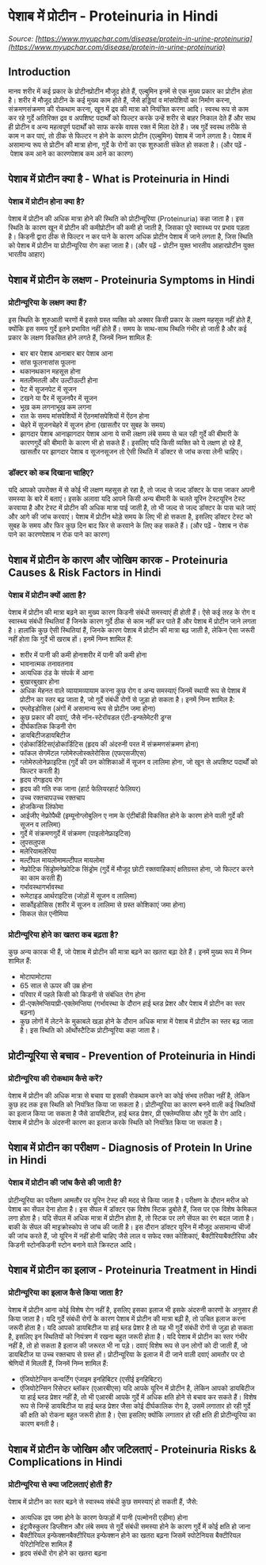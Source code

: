 # पेशाब में प्रोटीन - Proteinuria in Hindi
_Source: [https://www.myupchar.com/disease/protein-in-urine-proteinuria](https://www.myupchar.com/disease/protein-in-urine-proteinuria)_

## Introduction
मानव शरीर में कई प्रकार के प्रोटीनप्रोटीन मौजूद होते हैं, एल्बुमिन इनमें से एक मुख्य प्रकार का प्रोटीन होता है। शरीर में मौजूद प्रोटीन के कई मुख्य काम होते हैं, जैसे हड्डियां व मांसपेशियों का निर्माण करना, संक्रमणसंक्रमण की रोकथाम करना, खून में द्रव की मात्रा को नियंत्रित करना आदि।
स्वस्थ रूप से काम कर रहे गुर्दे अतिरिक्त द्रव व अपशिष्ट पदार्थों को फिल्टर करके उन्हें शरीर से बाहर निकाल देते हैं और साथ ही प्रोटीन व अन्य महत्वपूर्ण पदार्थों को साफ करके वापस रक्त में मिला देते हैं। जब गुर्दे स्वस्थ तरीके से काम न कर पाएं, तो ठीक से फिल्टर न होने के कारण प्रोटीन (एल्बुमिन) पेशाब में जाने लगता है। पेशाब में असामान्य रूप से प्रोटीन की मात्रा होना, गुर्दे के रोगों का एक शुरुआती संकेत हो सकता है।
(और पढ़ें - पेशाब कम आने का कारणपेशाब कम आने का कारण)

## पेशाब में प्रोटीन क्या है - What is Proteinuria in Hindi
### पेशाब में प्रोटीन होना क्या है?
पेशाब में प्रोटीन की अधिक मात्रा होने की स्थिति को प्रोटीन्यूरिया (Proteinuria) कहा जाता है। इस स्थिति के कारण खून में प्रोटीन की कमीप्रोटीन की कमी हो जाती है, जिसका पूरे स्वास्थ्य पर प्रभाव पड़ता है। किडनी द्वारा ठीक से फिल्टर न कर पाने के कारण अधिक प्रोटीन पेशाब में जाने लगता है, जिस स्थिति को पेशाब में प्रोटीन या प्रोटीन्यूरिया रोग कहा जाता है।
(और पढ़ें - प्रोटीन युक्त भारतीय आहारप्रोटीन युक्त भारतीय आहार)

## पेशाब में प्रोटीन के लक्षण - Proteinuria Symptoms in Hindi
### प्रोटीन्यूरिया के लक्षण क्या हैं?
इस स्थिति के शुरुआती चरणों में इससे ग्रस्त व्यक्ति को अक्सर किसी प्रकार के लक्षण महसूस नहीं होते हैं, क्योंकि इस समय गुर्दे इतने प्रभावित नहीं होते हैं। समय के साथ-साथ स्थिति गंभीर हो जाती है और कई प्रकार के लक्षण विकसित होने लगते हैं, जिनमें निम्न शामिल हैं:
- बार बार पेशाब आनाबार बार पेशाब आना
- सांस फूलनासांस फूलना
- थकानथकान महसूस होना
- मतलीमतली और उल्टीउल्टी होना
- पेट में सूजनपेट में सूजन
- टखने या पैर में सूजनपैर में सूजन
- भूख कम लगनाभूख कम लगना
- रात के समय मांसपेशियों में ऐंठनमांसपेशियों में ऐंठन होना
- चेहरे में सूजनचेहरे में सूजन होना (खासतौर पर सुबह के समय)
- झागदार पेशाब आनाझागदार पेशाब आना
ये सभी लक्षण लंबे समय से चल रही गुर्दे की बीमारी के कारणगुर्दे की बीमारी के कारण भी हो सकते हैं। इसलिए यदि किसी व्यक्ति को ये लक्षण हो रहे हैं, खासतौर पर झागदार पेशाब व सूजनसूजन तो ऐसी स्थिति में डॉक्टर से जांच करवा लेनी चाहिए।
### डॉक्टर को कब दिखाना चाहिए?
यदि आपको उपरोक्त में से कोई भी लक्षण महसूस हो रहा है, तो जल्द से जल्द डॉक्टर के पास जाकर अपनी समस्या के बारे में बताएं। इसके अलावा यदि आपने किसी अन्य बीमारी के चलते यूरिन टेस्टयूरिन टेस्ट करवाया है और टेस्ट में प्रोटीन की अधिक मात्रा पाई जाती है, तो भी जल्द से जल्द डॉक्टर के पास चले जाएं और आगे की जांच करवाएं।
पेशाब में प्रोटीन थोड़े समय के लिए भी हो सकता है, इसलिए डॉक्टर टेस्ट को सुबह के समय और फिर कुछ दिन बाद फिर से करवाने के लिए कह सकते हैं।
(और पढ़ें - पेशाब न रोक पाने का कारणपेशाब न रोक पाने का कारण)

## पेशाब में प्रोटीन के कारण और जोखिम कारक - Proteinuria Causes & Risk Factors in Hindi
### पेशाब में प्रोटीन क्यों आता है?
पेशाब में प्रोटीन की मात्रा बढ़ने का मुख्य कारण किडनी संबंधी समस्याएं ही होती हैं। ऐसे कई तरह के रोग व स्वास्थ्य संबंधी स्थितियां हैं जिनके कारण गुर्दे ठीक से काम नहीं कर पाते हैं और पेशाब में प्रोटीन जाने लगता है। हालांकि कुछ ऐसी स्थितियां हैं, जिनके कारण पेशाब में प्रोटीन की मात्रा बढ़ जाती है, लेकिन ऐसा जरूरी नहीं होता कि गुर्दे भी खराब हों। इनमें निम्न शामिल हैं:
- शरीर में पानी की कमी होनाशरीर में पानी की कमी होना
- भावनात्मक तनावतनाव
- अत्यधिक ठंड के संपर्क में आना
- बुखारबुखार होना
- अधिक मेहनत वाले व्यायामव्यायाम करना
कुछ रोग व अन्य समस्याएं जिनमें स्थायी रूप से पेशाब में प्रोटीन का स्तर बढ़ जाता है, जो गुर्दे संबंधी रोगों से जुड़ा हो सकता है। इनमें निम्न शामिल है:
- एम्लोइडोसिस (अंगों में असामान्य रूप से प्रोटीन जमा होना)
- कुछ प्रकार की दवाएं, जैसे नॉन-स्टेरॉयडल एंटी-इन्फ्लेमेटरी ड्रग्स
- दीर्घकालिक किडनी रोग
- डायबिटीजडायबिटीज
- एंडोकार्डिटिसएंडोकार्डिटिस (हृदय की अंदरुनी परत में संक्रमणसंक्रमण होना)
- फॉकल सेगमेंटल ग्लोमेरुलोस्क्लेरोसिस (एफएसजीएस)
- ग्लोमेरुलोनेफ्राइटिस (गुर्दे की उन कोशिकाओं में सूजन व लालिमा होना, जो खून से अपशिष्ट पदार्थों को फिल्टर करती है)
- हृदय रोगहृदय रोग
- हृदय की गति रुक जाना (हार्ट फेलियरहार्ट फेलियर)
- उच्च रक्तचापउच्च रक्तचाप
- होजकिन्स लिंफोमा
- आईजीए नेफ्रोपैथी (इम्यूनोग्लोबुलिन ए नाम के एंटीबॉडी विकसित होने के कारण होने वाली गुर्दे की सूजन व लालिमा)
- गुर्दे में संक्रमणगुर्दे में संक्रमण (पाइलोनेफ्राइटिस)
- लुपसलुपस
- मलेरियामलेरिया
- मल्टीपल मायलोमामल्टीपल मायलोमा
- नेफ्रोटिक सिंड्रोमनेफ्रोटिक सिंड्रोम (गुर्दे में मौजूद छोटी रक्तवाहिकाएं क्षतिग्रस्त होना, जो फिल्टर करने का काम करती हैं)
- गर्भावस्थागर्भावस्था
- रूमेटाइड आर्थराइटिस (जोड़ों में सूजन व लालिमा)
- सार्कोइडोसिस (शरीर में सूजन व लालिमा से ग्रस्त कोशिकाएं जमा होना)
- सिकल सेल एनीमिया
### प्रोटीन्यूरिया होने का खतरा कब बढ़ता है?
कुछ अन्य कारक भी हैं, जो पेशाब में प्रोटीन की मात्रा बढ़ने का खतरा बढ़ा देते हैं। इनमें मुख्य रूप में निम्न शामिल हैं:
- मोटापामोटापा
- 65 साल से ऊपर की उम्र होना
- परिवार में पहले किसी को किडनी से संबंधित रोग होना
- प्री-एक्लेमप्सियाप्री-एक्लेमप्सिया (गर्भावस्था के दौरान हाई ब्लड प्रेशर और पेशाब में प्रोटीन का स्तर बढ़ना)
- कुछ लोगों में लेटने के मुकाबले खड़ा होने के दौरान अधिक मात्रा में पेशाब में प्रोटीन का स्तर बढ़ जाता है। इस स्थिति को ऑर्थोस्टैटिक प्रोटीन्यूरिया कहा जाता है।

## प्रोटीन्यूरिया से बचाव - Prevention of Proteinuria in Hindi
### प्रोटीन्यूरिया की रोकथाम कैसे करें?
पेशाब में प्रोटीन की अधिक मात्रा से बचाव या इसकी रोकथाम करने का कोई संभव तरीका नहीं है, लेकिन कुछ हद तक इस स्थिति को नियंत्रित किया जा सकता है। प्रोटीन्यूरिया का कारण बनने वाली कई स्थितियों का इलाज किया जा सकता है जैसे डायबिटीज, हाई ब्लड प्रेशर, प्री एक्लेम्पसिया और गुर्दे के रोग आदि। पेशाब में प्रोटीन के अंदरुनी कारण का इलाज करके स्थिति को नियंत्रित किया जा सकता है।

## पेशाब में प्रोटीन का परीक्षण - Diagnosis of Protein In Urine in Hindi
### पेशाब में प्रोटीन की जांच कैसे की जाती है?
प्रोटीन्यूरिया का परीक्षण आमतौर पर यूरिन टेस्ट की मदद से किया जाता है। परीक्षण के दौरान मरीज को पेशाब का सेंपल देना होता है। इस सेंपल में डॉक्टर एक विशेष स्टिक डुबोते हैं, जिस पर एक विशेष केमिकल लगा होता है। यदि सेंपल में अधिक मात्रा में प्रोटीन होता है, तो स्टिक पर लगे सेंपल का रंग बदल जाता है।
बाकी के सेंपल की माइक्रोस्कोप से जांच की जाती है। इस दौरान डॉक्टर यूरिन में मौजूद असामान्य चीजों की जांच करते हैं, जो यूरिन में नहीं होनी चाहिए जैसे लाल व सफेद रक्त कोशिकाएं, बैक्टीरियाबैक्टीरिया और किडनी स्टोनकिडनी स्टोन बनाने वाले क्रिस्टल आदि।

## पेशाब में प्रोटीन का इलाज - Proteinuria Treatment in Hindi
### प्रोटीन्यूरिया का इलाज कैसे किया जाता है?
पेशाब में प्रोटीन आना कोई विशेष रोग नहीं है, इसलिए इसका इलाज भी इसके अंदरुनी कारणों के अनुसार ही किया जाता है। यदि गुर्दे संबंधी रोगों के कारण पेशाब में प्रोटीन की मात्रा बढ़ी है, तो उचित इलाज करना जरूरी होता है। यदि आपको डायबिटीज या हाई ब्लड प्रेशर है तो यह भी गुर्दे संबंधी रोगों से जुड़ा हो सकता है, इसलिए इन स्थितियों को नियंत्रण में रखना बहुत जरूरी होता है। यदि पेशाब में प्रोटीन का स्तर गंभीर नहीं है, तो हो सकता है इलाज की जरूरत भी ना पड़े।
दवाएं विशेष रूप से उन लोगों को दी जाती हैं, जो डायबिटीज या उच्च रक्तचाप से ग्रस्त हों। प्रोटीन्यूरिया के इलाज में दी जाने वाली दवाएं आमतौर पर दो श्रेणियों में मिलती हैं, जिनमें निम्न शामिल हैं:
- एंजियोटेन्सिन कन्वर्टिंग एंजाइम इनहिबिटर (एसीई इनहिबिटर)
- एंजियोटेन्सिन रिसेप्टर ब्लॉकर (एआरबीएस)
यदि आपके यूरिन में प्रोटीन है, लेकिन आपको डायबिटीज या हाई ब्लड प्रेशर नहीं है, तो भी एआरबी आपके गुर्दे में अधिक क्षति होने से बचाव कर सकते हैं।
विशेष रूप से जिन्हें डायबिटीज या हाई ब्लड प्रेशर जैसा कोई दीर्घकालिक रोग है, उसमें लगातार हो रही गुर्दे की क्षति को रोकना बहुत जरूरी होता है। ऐसा इसलिए क्योंकि लगातार हो रही क्षति ही प्रोटीन्यूरिया का कारण बनती है।

## पेशाब में प्रोटीन के जोखिम और जटिलताएं - Proteinuria Risks & Complications in Hindi
### प्रोटीन्यूरिया से क्या जटिलताएं होती हैं?
पेशाब में प्रोटीन का स्तर बढ़ने से स्वास्थ्य संबंधी कुछ समस्याएं हो सकती हैं, जैसे:
- अत्यधिक द्रव जमा होने के कारण फेफड़ों में पानी (पल्मोनरी एडीमा) होना
- इंट्रावैस्कुलर डिप्लीशन और लंबे समय से गुर्दे संबंधी समस्या होने के कारण गुर्दे में कोई क्षति हो जाना
- बैक्टीरियल इन्फेक्शनबैक्टीरियल इन्फेक्शन होने का खतरा बढ़ना जिसमें स्पोटेनियस बैक्टीरियल पेरिटोनिटिस शामिल हैं
- हृदय संबंधी रोग होने का खतरा बढ़ना

